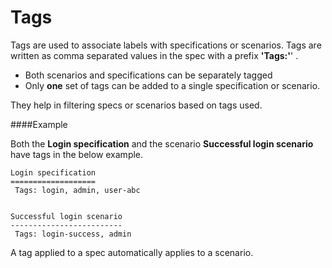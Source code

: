 # Tags

Tags are used to associate labels with specifications or scenarios. Tags are written as comma separated values in the spec with a prefix **'Tags:'**' .

* Both scenarios and specifications can be separately tagged
* Only **one** set of tags can be added to a single specification or scenario.

They help in filtering specs or scenarios based on tags used.

####Example

Both the **Login specification** and the scenario **Successful login scenario** have tags in the below example.
````
Login specification
===================
 Tags: login, admin, user-abc


Successful login scenario
-------------------------
 Tags: login-success, admin

````

A tag applied to a spec automatically applies to a scenario. 
